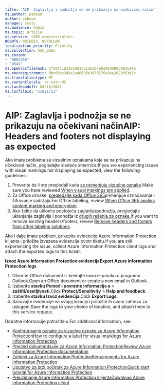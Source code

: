 ```yaml
---
title: 'AIP: Zaglavlja i podnožja se ne prikazuju na očekivani način'
ms.author: pebaum
author: pebaum
manager: scotv
ms.audience: Admin
ms.topic: article
ms.service: o365-administration
ROBOTS: NOINDEX, NOFOLLOW
localization_priority: Priority
ms.collection: Adm_O365
ms.custom:
- "9002266"
- "4541"
ms.openlocfilehash: 5f50fc1d38618017bca61b4e9290d9893983534e
ms.sourcegitcommit: 8bc60ec34bc1e40685e3976576e04a2623f63a7c
ms.translationtype: MT
ms.contentlocale: sr-Latn-RS
ms.lasthandoff: 04/15/2021
ms.locfileid: "51821713"
---
```

# <a name="aip-headers-and-footers-not-displaying-as-expected"></a><span data-ttu-id="61f99-102">AIP: Zaglavlja i podnožja se ne prikazuju na očekivani način</span><span class="sxs-lookup"><span data-stu-id="61f99-102">AIP: Headers and footers not displaying as expected</span></span>

<span data-ttu-id="61f99-103">Ako imate problema sa vizuelnim oznakama koje se ne prikazuju na očekivani način, pogledajte sledeće smernice:</span><span class="sxs-lookup"><span data-stu-id="61f99-103">If you are experiencing issues with visual markings not displaying as expected, view the following guidelines:</span></span>

1. <span data-ttu-id="61f99-104">Proverite da li ste pregledali kada [se primenjuju vizuelne oznake](https://docs.microsoft.com/azure/information-protection/configure-policy-markings#when-visual-markings-are-applied).</span><span class="sxs-lookup"><span data-stu-id="61f99-104">Make sure you have reviewed [When visual markings are applied](https://docs.microsoft.com/azure/information-protection/configure-policy-markings#when-visual-markings-are-applied).</span></span>
2. <span data-ttu-id="61f99-105">Za Office oznake, [pregledajte kada Office 365](https://docs.microsoft.com/microsoft-365/compliance/sensitivity-labels-office-apps#when-office-apps-apply-content-marking-and-encryption)primenjuje označavanje i šifrovanje sadržaja.</span><span class="sxs-lookup"><span data-stu-id="61f99-105">For Office labeling, review [When Office 365 applies content marking and encryption](https://docs.microsoft.com/microsoft-365/compliance/sensitivity-labels-office-apps#when-office-apps-apply-content-marking-and-encryption).</span></span>
3. <span data-ttu-id="61f99-106">Ako želite da uklonite postojeća zaglavlja/podnožja, pregledajte uklanjanje zaglavlja i podnožja iz [drugih rešenja za oznake.](https://docs.microsoft.com/azure/information-protection/rms-client/client-admin-guide-customizations#remove-headers-and-footers-from-other-labeling-solutions)</span><span class="sxs-lookup"><span data-stu-id="61f99-106">If you want to remove existing headers/footers, review [Remove headers and footers from other labeling solutions](https://docs.microsoft.com/azure/information-protection/rms-client/client-admin-guide-customizations#remove-headers-and-footers-from-other-labeling-solutions).</span></span>

<span data-ttu-id="61f99-107">Ako i dalje imate problem, prikupite evidencije Azure Information Protection klijenta i priložite izvezene evidencije ovom tiketu.</span><span class="sxs-lookup"><span data-stu-id="61f99-107">If you are still experiencing the issue, collect Azure Information Protection client logs and attach the exported logs to this ticket.</span></span>

<span data-ttu-id="61f99-108">**Izvoz Azure Information Protection evidencija**</span><span class="sxs-lookup"><span data-stu-id="61f99-108">**Export Azure Information Protection logs**</span></span>

1. <span data-ttu-id="61f99-109">Otvorite Office dokument ili kreirajte novu e-poruku u programu Outlook.</span><span class="sxs-lookup"><span data-stu-id="61f99-109">Open an Office document or create a new email in Outlook.</span></span>
2. <span data-ttu-id="61f99-110">Izaberite **stavku Pomoć i povratne informacije o**  >  **zaštiti/osetljivosti.**</span><span class="sxs-lookup"><span data-stu-id="61f99-110">Click **Protect/Sensitivity** > **Help and feedback**.</span></span>
3. <span data-ttu-id="61f99-111">Izaberite **stavku Izvoz evidencija**.</span><span class="sxs-lookup"><span data-stu-id="61f99-111">Click **Export Logs**.</span></span>
4. <span data-ttu-id="61f99-112">Sačuvajte evidencije na svojoj lokaciji i priložite ih ovom zahtevu za uslugom.</span><span class="sxs-lookup"><span data-stu-id="61f99-112">Save the logs to your choice of location, and attach them to this service request.</span></span>

<span data-ttu-id="61f99-113">Dodatne informacije potražite u:</span><span class="sxs-lookup"><span data-stu-id="61f99-113">For additional information, see:</span></span>

- [<span data-ttu-id="61f99-114">Konfigurisanje oznake za vizuelne oznake za Azure Information Protection</span><span class="sxs-lookup"><span data-stu-id="61f99-114">How to configure a label for visual markings for Azure Information Protection</span></span>](https://docs.microsoft.com/azure/information-protection/configure-policy-markings)
- [<span data-ttu-id="61f99-115">Pregled dokumentacije za Azure Information Protection</span><span class="sxs-lookup"><span data-stu-id="61f99-115">Review Azure Information Protection documentation</span></span>](https://docs.microsoft.com/azure/information-protection/what-is-information-protection)
- [<span data-ttu-id="61f99-116">Zahtevi za Azure Information Protection</span><span class="sxs-lookup"><span data-stu-id="61f99-116">Requirements for Azure Information Protection</span></span>](https://docs.microsoft.com/azure/information-protection/get-started/requirements)
- [<span data-ttu-id="61f99-117">Uputstvo za brzi početak za Azure Information Protection</span><span class="sxs-lookup"><span data-stu-id="61f99-117">Quick start tutorial for Azure Information Protection</span></span>](https://docs.microsoft.com/azure/information-protection/get-started/infoprotect-quick-start-tutorial)
- [<span data-ttu-id="61f99-118">Preuzimanje Azure Information Protection klijenta</span><span class="sxs-lookup"><span data-stu-id="61f99-118">Download Azure Information Protection client</span></span>](https://www.microsoft.com/download/details.aspx?id=53018)
